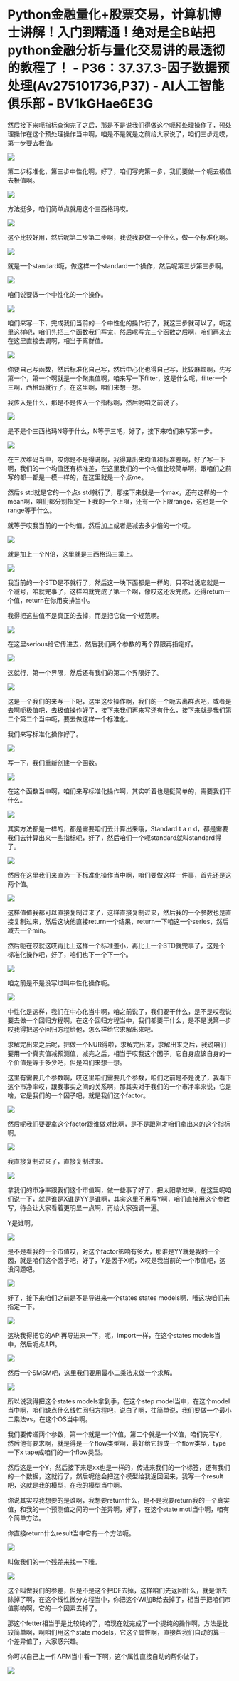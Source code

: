 # Python金融量化+股票交易，计算机博士讲解！入门到精通！绝对是全B站把python金融分析与量化交易讲的最透彻的教程了！ - P36：37.37.3-因子数据预处理(Av275101736,P37) - AI人工智能俱乐部 - BV1kGHae6E3G

然后接下来呃指标查询完了之后，那是不是说我们得做这个呃预处理操作了，预处理操作在这个预处理操作当中啊，咱是不是就是之前给大家说了，咱们三步走哎，第一步要去极值。



![](img/aa89555d72839c2a8a3274f6517785a3_1.png)

第二步标准化，第三步中性化啊，好了，咱们写完第一步，我们要做一个呃去极值去极值啊。

![](img/aa89555d72839c2a8a3274f6517785a3_3.png)

方法挺多，咱们简单点就用这个三西格玛哎。

![](img/aa89555d72839c2a8a3274f6517785a3_5.png)

这个比较好用，然后呢第二步第二步啊，我说我要做一个什么，做一个标准化啊。

![](img/aa89555d72839c2a8a3274f6517785a3_7.png)

就是一个standard呃，做这样一个standard一个操作，然后呢第三步第三步啊。

![](img/aa89555d72839c2a8a3274f6517785a3_9.png)

咱们说要做一个中性化的一个操作。

![](img/aa89555d72839c2a8a3274f6517785a3_11.png)

咱们来写一下，完成我们当前的一个中性化的操作行了，就这三步就可以了，呃这里这样吧，咱们先把三个函数我们写完，然后呢写完三个函数之后啊，咱们再来去在这里直接去调啊，相当于离群值。



![](img/aa89555d72839c2a8a3274f6517785a3_13.png)

你要自己写函数，然后标准化自己写，然后中心化也得自己写，比较麻烦啊，先写第一个，第一个啊就是一个聚集值啊，咱来写一下filter，这是什么呢，filter一个三啊，西格玛就行了，在这里啊，咱们来想一想。

我传入是什么，那是不是传入一个指标啊，然后呢咱之前说了。

![](img/aa89555d72839c2a8a3274f6517785a3_15.png)

是不是个三西格玛N等于什么，N等于三吧，好了，接下来咱们来写第一步。

![](img/aa89555d72839c2a8a3274f6517785a3_17.png)

在三次维码当中，哎你是不是得说啊，我得算出来均值和标准差啊，好了写一下啊，我们的一个均值还有标准差，在这里我们的一个均值比较简单啊，跟咱们之前写的都一都是一模一样的，在这里就是一个点me。

然后s std就是它的一个点s std就行了，那接下来就是一个max，还有这样的一个mean啊，咱们都分别指定一下我的一个上限，还有一个下限range，这也是一个range等于什么。

就等于哎我当前的一个均值，然后加上或者是减去多少倍的一个哎。

![](img/aa89555d72839c2a8a3274f6517785a3_19.png)

就是加上一个N倍，这里就是三西格玛三乘上。

![](img/aa89555d72839c2a8a3274f6517785a3_21.png)

我当前的一个STD是不就行了，然后这一块下面都是一样的，只不过说它就是一个减号，咱就完事了，这样咱就完成了第一个啊，像哎这还没完成，还得return一个值，return在你用安排当中。

我得把这些值不是真正的去掉，而是把它做一个规范啊。

![](img/aa89555d72839c2a8a3274f6517785a3_23.png)

在这里serious给它传进去，然后我们两个参数的两个界限再指定好。

![](img/aa89555d72839c2a8a3274f6517785a3_25.png)

这就行，第一个界限，然后还有我们的第二个界限好了。

![](img/aa89555d72839c2a8a3274f6517785a3_27.png)

这是一个我们的来写一下吧，这里这步操作啊，我们的一个呃去离群点吧，或者是去啊呃极值吧，去极值操作好了，接下来我们再来写还有什么，接下来就是我们第二个第二个当中呃，要去做这样一个标准化。

我们来写标准化操作好了。

![](img/aa89555d72839c2a8a3274f6517785a3_29.png)

写一下，我们重新创建一个函数。

![](img/aa89555d72839c2a8a3274f6517785a3_31.png)

在这个函数当中啊，咱们来写标准化操作啊，其实听着也是挺简单的，需要我们干什么。

![](img/aa89555d72839c2a8a3274f6517785a3_33.png)

其实方法都是一样的，都是需要咱们去计算出来哦，Standard t a n d，都是需要我们去计算出来一些指标吧，好了，然后咱们一个呃standard就叫standard得了。



![](img/aa89555d72839c2a8a3274f6517785a3_35.png)

然后在这里我们来直选一下标准化操作当中啊，咱们要做这样一件事，首先还是这两个值。

![](img/aa89555d72839c2a8a3274f6517785a3_37.png)

这样值值我都可以直接复制过来了，这样直接复制过来，然后我的一个参数也是直接复制过来，然后这块他直接return一个结果，return一下咱这一个series，然后减去一个min。

然后呃在哎就这哎再比上这样一个标准差小，再比上一个STD就完事了，这是个标准化操作吧，好了，咱们也下一个下一个。



![](img/aa89555d72839c2a8a3274f6517785a3_39.png)

咱之前是不是没写过叫中性化操作呃。

![](img/aa89555d72839c2a8a3274f6517785a3_41.png)

中性化是这样，我们在中心化当中啊，咱之前说了，我们要干什么，是不是哎我说要去做一个回归方程啊，在这个回归方程当中，我们都要干什么，是不是说第一步哎我得把这个回归方程给他，怎么样给它求解出来吧。

求解完出来之后呢，把做一个NUR得啦，求解完出来，求解出来之后，我说咱们要用一个真实值减预测值，减完之后，相当于哎我这个因子，它自身应该自身的一个价值是等于多少吧，但是咱们来想一想。

这里有需要几个参数啊，哎这里咱们需要几个参数，咱们之前是不是说了，我看下这个市净率哎，跟我事实之间的关系啊，那其实对于我们的一个市净率来说，它是啥，它是我们的一个因子吧，就是我们这个factor。



![](img/aa89555d72839c2a8a3274f6517785a3_43.png)

然后呢我们要要拿这个factor跟谁做对比啊，是不是跟刚才咱们拿出来的这个指标啊。

![](img/aa89555d72839c2a8a3274f6517785a3_45.png)

我直接复制过来了，直接复制过来。

![](img/aa89555d72839c2a8a3274f6517785a3_47.png)

拿我们的市净率跟我们这个市值啊，做一些事了好了，把太阳拿过来，在这里呢咱们说一下，就是谁是X谁是YY是谁啊，其实这里不用写Y啊，咱们直接用这个参数写，待会让大家看着更明显一点啊，再给大家强调一遍。

Y是谁啊。

![](img/aa89555d72839c2a8a3274f6517785a3_49.png)

是不是看我的一个市值哎，对这个factor影响有多大，那谁是YY就是我的一个因，就是咱们这个因子吧，好了，Y是因子X呢，X哎是我当前的一个市值吧，这没问题吧。



![](img/aa89555d72839c2a8a3274f6517785a3_51.png)

好了，接下来咱们之前是不是导进来一个states states models啊，哦这块咱们来指定一下。



![](img/aa89555d72839c2a8a3274f6517785a3_53.png)

这块我得把它的API再导进来一下，呃，import一样，在这个states models当中，然后呃点API。



![](img/aa89555d72839c2a8a3274f6517785a3_55.png)

然后一个SMSM吧，这里我们要用最小二乘法来做一个求解。

![](img/aa89555d72839c2a8a3274f6517785a3_57.png)

所以说我得把这个states models拿到手，在这个step model当中，在这个model当中啊，咱们缺点什么线性回归方程吧，说白了啊，往简单说，我们要做一个最小二乘法vs，在这个OS当中啊。

我们要传递两个参数，第一个就是一个Y值，第二个就是一个X值，咱们先写Y，然后他有要求啊，就是得是一个flow类型啊，最好给它转成一个flow类型，type一下x tape成咱们的一个flow类型。

然后这是一个Y，然后接下来是xx也是一样的，传进来我们的一个标签，还有我们的一个数据，这就行了，然后呢他会把这个模型给我返回回来，我写一个result吧，这就是我的模型，在我的模型当中啊。

你说其实哎我想要的是谁啊，我想要return什么，是不是我要return我的一个真实值，和我的一个预测值之间的一个差异啊，好了，在这个state motl当中啊，咱有个简单方法。

你直接return什么result当中它有一个方法呃。

![](img/aa89555d72839c2a8a3274f6517785a3_59.png)

叫做我们的一个残差来找一下哦。

![](img/aa89555d72839c2a8a3274f6517785a3_61.png)

这个叫做我们的参差，但是不是这个把DF去掉，这样咱们先返回什么，就是你去除掉了啊，在这个线性微分方程当中，你把这个WI加B给去掉了，相当于把咱们市值影响啊，它的一个因素去掉了。

那这个fetter相当于是比较纯的了，咱现在就完成了一个提纯的操作啊，方法是比较简单啊，啊咱们用这个state models，它这个属性啊，直接帮我们自动的算一个差异值了，大家感兴趣。

你可以自己上一件APM当中看一下啊，这个属性直接自动的帮你做了。

![](img/aa89555d72839c2a8a3274f6517785a3_63.png)
